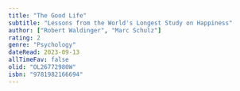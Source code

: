 ```yaml
---
title: "The Good Life"
subtitle: "Lessons from the World's Longest Study on Happiness"
author: ["Robert Waldinger", "Marc Schulz"]
rating: 2
genre: "Psychology"
dateRead: 2023-09-13
allTimeFav: false
olid: "OL26772980W"
isbn: "9781982166694"
---
```

